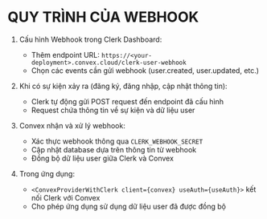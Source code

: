 # QUY TRÌNH CỦA WEBHOOK

1. Cấu hình Webhook trong Clerk Dashboard:

   - Thêm endpoint URL: `https://<your-deployment>.convex.cloud/clerk-user-webhook`
   - Chọn các events cần gửi webhook (user.created, user.updated, etc.)

2. Khi có sự kiện xảy ra (đăng ký, đăng nhập, cập nhật thông tin):

   - Clerk tự động gửi POST request đến endpoint đã cấu hình
   - Request chứa thông tin về sự kiện và dữ liệu user

3. Convex nhận và xử lý webhook:

   - Xác thực webhook thông qua `CLERK_WEBHOOK_SECRET`
   - Cập nhật database dựa trên thông tin từ webhook
   - Đồng bộ dữ liệu user giữa Clerk và Convex

4. Trong ứng dụng:
   - `<ConvexProviderWithClerk client={convex} useAuth={useAuth}>` kết nối Clerk với Convex
   - Cho phép ứng dụng sử dụng dữ liệu user đã được đồng bộ
